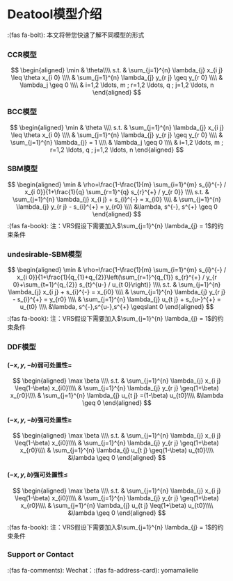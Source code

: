 # Deatool模型介绍

:(fas fa-bolt):  本文将带您快速了解不同模型的形式

### CCR模型
$$
\begin{aligned}
\min & \theta\\\\
s.t. & \sum_{j=1}^{n} \lambda_{j} x_{i j} \leq \theta x_{i 0} \\\\
& \sum_{j=1}^{n} \lambda_{j} y_{r j} \geq y_{r 0} \\\\
& \lambda_j \geq 0 \\\\
& i=1,2 \ldots, m ; r=1,2 \ldots, q ; j=1,2 \ldots, n
\end{aligned}
$$

### BCC模型
$$
\begin{aligned}
\min & \theta \\\\
s.t. & \sum_{j=1}^{n} \lambda_{j} x_{i j} \leq \theta x_{i 0} \\\\
& \sum_{j=1}^{n} \lambda_{j} y_{r j} \geq y_{r 0} \\\\
& \sum_{j=1}^{n} \lambda_{j} = 1 \\\\
& \lambda_j \geq 0 \\\\
& i=1,2 \ldots, m ; r=1,2 \ldots, q ; j=1,2 \ldots, n
\end{aligned}
$$

### SBM模型
$$
\begin{aligned}
\min & \rho=\frac{1-\frac{1}{m} \sum_{i=1}^{m} s_{i}^{-} / x_{i 0}}{1+\frac{1}{q} \sum_{r=1}^{q} s_{r}^{+} / y_{r 0}} \\\\
s.t. & \sum_{j=1}^{n} \lambda_{j} x_{i j} + s_{i}^{-} = x_{i0} \\\\
& \sum_{j=1}^{n} \lambda_{j} y_{r j} - s_{i}^{+} = y_{r0} \\\\
&\lambda, s^{-}, s^{+} \geq 0
\end{aligned}
$$
:(fas fa-book):  注：VRS假设下需要加入$\sum_{j=1}^{n} \lambda_{j} = 1$的约束条件

### undesirable-SBM模型
$$
\begin{aligned}
\min & \rho=\frac{1-\frac{1}{m} \sum_{i=1}^{m} s_{i}^{-} / x_{i 0}}{1+\frac{1}{q_{1}+q_{2}}\left(\sum_{r=1}^{q_{1}} s_{r}^{+} / y_{r 0}+\sum_{t=1}^{q_{2}} s_{t}^{u-} / u_{t 0}\right)} \\\\
s.t. & \sum_{j=1}^{n} \lambda_{j} x_{i j} + s_{i}^{-} = x_{i0} \\\\
& \sum_{j=1}^{n} \lambda_{j} y_{r j} - s_{i}^{+} = y_{r0} \\\\
& \sum_{j=1}^{n} \lambda_{j} u_{t j} + s_{u-}^{+} = u_{t0} \\\\
&\lambda, s^{-},s^{u-},s^{+} \geqslant 0
\end{aligned}
$$
:(fas fa-book):  注：VRS假设下需要加入$\sum_{j=1}^{n} \lambda_{j} = 1$的约束条件

### DDF模型
#### $(-x,y,-b)$弱可处置性$=$
$$
\begin{aligned}
\max \beta \\\\
s.t. & \sum_{j=1}^{n} \lambda_{j} x_{i j} \leq(1-\beta) x_{i0}\\\\
& \sum_{j=1}^{n} \lambda_{j} y_{r j} \geq(1+\beta) x_{r0}\\\\
& \sum_{j=1}^{n} \lambda_{j} u_{t j} =(1-\beta) u_{t0}\\\\
&\lambda \geq 0
\end{aligned}
$$
#### $(-x,y,-b)$强可处置性$\geq$
$$
\begin{aligned}
\max \beta \\\\
s.t. & \sum_{j=1}^{n} \lambda_{j} x_{i j} \leq(1-\beta) x_{i0}\\\\
& \sum_{j=1}^{n} \lambda_{j} y_{r j} \geq(1+\beta) x_{r0}\\\\
& \sum_{j=1}^{n} \lambda_{j} u_{t j} \geq(1-\beta) u_{t0}\\\\
&\lambda \geq 0
\end{aligned}
$$
#### $(-x,y,b)$强可处置性$\leq$
$$
\begin{aligned}
\max \beta \\\\
s.t. & \sum_{j=1}^{n} \lambda_{j} x_{i j} \leq(1-\beta) x_{i0}\\\\
& \sum_{j=1}^{n} \lambda_{j} y_{r j} \geq(1+\beta) x_{r0}\\\\
& \sum_{j=1}^{n} \lambda_{j} u_{t j} \leq(1+\beta) u_{t0}\\\\
&\lambda \geq 0
\end{aligned}
$$

:(fas fa-book):  注：VRS假设下需要加入$\sum_{j=1}^{n} \lambda_{j} = 1$的约束条件

### Support or Contact
:(fas fa-comments): Wechat：:(fas fa-address-card): yomamalielie
